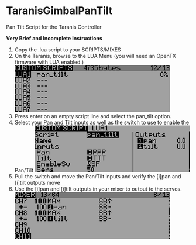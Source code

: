 # TaranisGimbalPanTilt
Pan Tilt Script for the Taranis Controller

**Very Brief and Incomplete Instructions**

1. Copy the .lua script to your <Taranis SD>SCRIPTS/MIXES
2. On the Taranis, browse to the LUA Menu (you will need an OpenTX firmware with LUA enabled.)
![Scripts](https://github.com/jwellman80/TaranisGimbalPanTilt/blob/master/docs/scripts.png "Scripts")
3. Press enter on an empty script line and select the pan_tilt option.
4. Select your Pan and Tilt inputs as well as the switch to use to enable the Pan/Tilt
![Lua](https://github.com/jwellman80/TaranisGimbalPanTilt/blob/master/docs/lua.png "Lua")
5. Pull the switch and move the Pan/Tilt inputs and verify the [i]pan and [i]tilt outputs move
6. Use the [i]pan and [i]tilt outputs in your mixer to output to the servos.
![Lua](https://github.com/jwellman80/TaranisGimbalPanTilt/blob/master/docs/mix.png "Mix")

